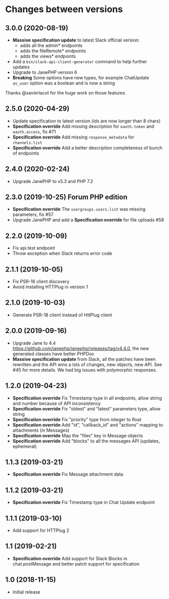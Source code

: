 # Changes between versions

## 3.0.0 (2020-08-19)

* **Massive specification update** to latest Slack official version:
  * adds all the admin* endpoints
  * adds the fileRemote* endpoints
  * adds the views* endpoints
* Add a `bin/slack-api-client-generator` command to help further updates
* Upgrade to JanePHP version 6
* **Breaking** Some options have new types, for example ChatUpdate `as_user` option was a boolean and is now a string

Thanks @xavierlacot for the huge work on those features.

## 2.5.0 (2020-04-29)

* Update specification to latest version (ids are now longer than 8 chars)
* **Specification override** Add missing description for `oauth.token` and `oauth.access`, fix #71
* **Specification override** Add missing `response_metadata` for `channels.list`
* **Specification override** Add a better description completeness of bunch of endpoints

## 2.4.0 (2020-02-24)

* Upgrade JanePHP to v5.3 and PHP 7.2

## 2.3.0 (2019-10-25) Forum PHP edition

* **Specification override** The `usergroups.users.list` was missing parameters, fix #57
* Upgrade JanePHP and add a **Specification override** for file uploads #58

## 2.2.0 (2019-10-09)

* Fix api.test endpoint
* Throw exception when Slack returns error code

## 2.1.1 (2019-10-05)

* Fix PSR-18 client discovery
* Avoid installing HTTPlug in version 1

## 2.1.0 (2019-10-03)

* Generate PSR-18 client instead of HttPlug client

## 2.0.0 (2019-09-16)

* Upgrade Jane to 4.4 https://github.com/janephp/janephp/releases/tag/v4.4.0, the new generated classes have better PHPDoc
* **Massive specification update** from Slack, all the patches have been rewritten and the API wins a lots of changes, new objects, new API. See #45 for more details. We had big issues with polymorphic responses.

## 1.2.0 (2019-04-23)

* **Specification override** Fix Timestamp type in all endpoints, allow string and number because of API inconsistency
* **Specification override** Fix "oldest" and "latest" parameters type, allow string
* **Specification override** Fix "priority" type from integer to float
* **Specification override** Add "id", "callback_id" and "actions" mapping to attachments (in Messages)
* **Specification override** Map the "files" key in Message objects
* **Specification override** Add "blocks" to all the messages API (updates, ephemeral)

## 1.1.3 (2019-03-21)

* **Specification override** Fix Message attachment data

## 1.1.2 (2019-03-21)

* **Specification override** Fix Timestamp type in Chat Update endpoint

## 1.1.1 (2019-03-10)

* Add support for HTTPlug 2

## 1.1 (2019-02-21)

* **Specification override** Add support for Slack Blocks in chat.postMessage and better patch support for specification

## 1.0 (2018-11-15)

* Initial release

